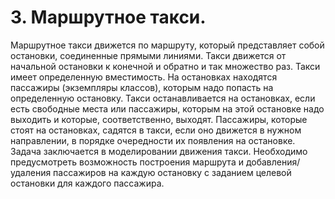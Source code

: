 # 3. Маршрутное такси. 
Маршрутное такси движется по маршруту, который представляет собой остановки, соединенные прямыми линиями. Такси движется от начальной остановки к конечной и обратно и так множество раз. Такси имеет определенную вместимость. На остановках находятся пассажиры (экземпляры классов), которым надо попасть на определенную остановку. Такси останавливается на остановках, если есть свободные места или пассажиры, которым на этой остановке надо выходить и которые, соответственно, выходят. Пассажиры, которые стоят на остановках, садятся в такси, если оно движется в нужном направлении, в порядке очередности их появления на остановке. Задача заключается в моделировании движения такси. Необходимо предусмотреть возможность построения маршрута и добавления/удаления пассажиров на каждую остановку с заданием целевой остановки для каждого пассажира.